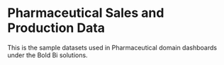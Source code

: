 # Pharmaceutical Sales and Production Data

This is the sample datasets used in Pharmaceutical domain dashboards under the Bold Bi solutions.
